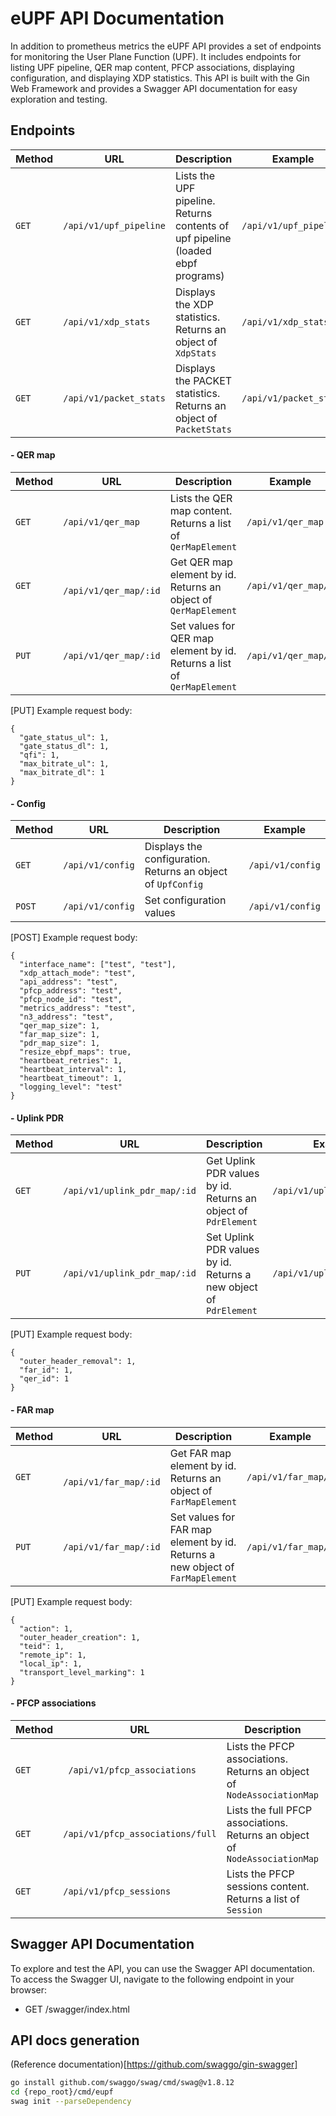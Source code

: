 # eUPF API Documentation

In addition to prometheus metrics the eUPF API provides a set of endpoints for monitoring the User Plane Function (UPF). It includes endpoints for listing UPF pipeline, QER map content, PFCP associations, displaying configuration, and displaying XDP statistics. This API is built with the Gin Web Framework and provides a Swagger API documentation for easy exploration and testing.

## Endpoints

| Method | URL                              | Description                                                                     | Example                          |
|--------|----------------------------------|---------------------------------------------------------------------------------|----------------------------------|
| `GET`  | `/api/v1/upf_pipeline`           | Lists the UPF pipeline. Returns contents of upf pipeline (loaded ebpf programs) | `/api/v1/upf_pipeline`           |
| `GET`  | `/api/v1/xdp_stats`              | Displays the XDP statistics. Returns an object of `XdpStats`                    | `/api/v1/xdp_stats`              |
| `GET`  | `/api/v1/packet_stats`           | Displays the PACKET statistics. Returns an object of `PacketStats`              | `/api/v1/packet_stats`           |


#### - QER map

| Method | URL                              | Description                                                                     | Example             |
|--------|----------------------------------|---------------------------------------------------------------------------------|---------------------|
| `GET`  | `/api/v1/qer_map`                | Lists the QER map content. Returns a list of `QerMapElement`                    | `/api/v1/qer_map`   |
| `GET`  | ` /api/v1/qer_map/:id`           | Get QER map element by id. Returns an object of `QerMapElement`                 | `/api/v1/qer_map/1` |
| `PUT`  | `/api/v1/qer_map/:id`            | Set values for QER map element by id. Returns a list of `QerMapElement`         | `/api/v1/qer_map/1` |

[PUT] Example request body:

    {
      "gate_status_ul": 1,
      "gate_status_dl": 1,
      "qfi": 1,
      "max_bitrate_ul": 1,
      "max_bitrate_dl": 1
    }

#### - Config

| Method | URL                              | Description                                                                     | Example                |
|--------|----------------------------------|---------------------------------------------------------------------------------|------------------------|
| `GET`  | `/api/v1/config`                 | Displays the configuration. Returns an object of `UpfConfig`                    | `/api/v1/config`       |
| `POST` | `/api/v1/config`                 | Set configuration values                                                        | `/api/v1/config`       |

[POST] Example request body:

    {
      "interface_name": ["test", "test"],
      "xdp_attach_mode": "test",
      "api_address": "test",
      "pfcp_address": "test",
      "pfcp_node_id": "test",
      "metrics_address": "test",
      "n3_address": "test",
      "qer_map_size": 1,
      "far_map_size": 1,
      "pdr_map_size": 1,
      "resize_ebpf_maps": true,
      "heartbeat_retries": 1,
      "heartbeat_interval": 1,
      "heartbeat_timeout": 1,
      "logging_level": "test"
    }

#### - Uplink PDR

| Method | URL                              | Description                                                                     | Example                    |
|--------|----------------------------------|---------------------------------------------------------------------------------|----------------------------|
| `GET`  | `/api/v1/uplink_pdr_map/:id`     | Get Uplink PDR values by id. Returns an object of `PdrElement`                  | `/api/v1/uplink_pdr_map/1` |              
| `PUT`  | `/api/v1/uplink_pdr_map/:id`     | Set Uplink PDR values by id. Returns a new object of `PdrElement`               | `/api/v1/uplink_pdr_map/1` |

[PUT] Example request body:

    {
      "outer_header_removal": 1,
      "far_id": 1,
      "qer_id": 1
    }

#### - FAR map

| Method | URL                              | Description                                                                     | Example             |
|--------|----------------------------------|---------------------------------------------------------------------------------|---------------------|
| `GET`  | ` /api/v1/far_map/:id`           | Get FAR map element by id. Returns an object of `FarMapElement`                 | `/api/v1/far_map/1` |
| `PUT`  | `/api/v1/far_map/:id`            | Set values for FAR map element by id. Returns a new object of `FarMapElement`   | `/api/v1/far_map/1` |

 [PUT] Example request body:

    {
      "action": 1,
      "outer_header_creation": 1,
      "teid": 1,
      "remote_ip": 1,
      "local_ip": 1,
      "transport_level_marking": 1
    }


#### - PFCP associations

| Method | URL                              | Description                                                                     | Example                          |
|--------|----------------------------------|---------------------------------------------------------------------------------|----------------------------------|
| `GET`  | ` /api/v1/pfcp_associations`     | Lists the PFCP associations. Returns an object of `NodeAssociationMap`          | `/api/v1/pfcp_associations`      |
| `GET`  | `/api/v1/pfcp_associations/full` | Lists the full PFCP associations. Returns an object of `NodeAssociationMap`     | `/api/v1/pfcp_associations/full` |
| `GET`  | `/api/v1/pfcp_sessions`          | Lists the PFCP sessions content. Returns a list of `Session`                    | `/api/v1/pfcp_sessions`          |

## Swagger API Documentation

To explore and test the API, you can use the Swagger API documentation. To access the Swagger UI, navigate to the following endpoint in your browser:

- GET /swagger/index.html

## API docs generation 
(Reference documentation)[https://github.com/swaggo/gin-swagger]
```bash
go install github.com/swaggo/swag/cmd/swag@v1.8.12
cd {repo_root}/cmd/eupf
swag init --parseDependency
```